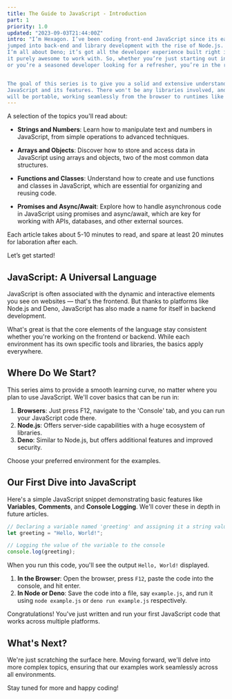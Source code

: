 ```yaml
---
title: The Guide to JavaScript - Introduction
part: 1
priority: 1.0
updated: "2023-09-03T21:44:00Z"
intro: "I’m Hexagon. I’ve been coding front-end JavaScript since its early days and
jumped into back-end and library development with the rise of Node.js. Nowadays,
I’m all about Deno; it’s got all the developer experience built right in, making
it purely awesome to work with. So, whether you’re just starting out in web development 
or you’re a seasoned developer looking for a refresher, you’re in the right spot.


The goal of this series is to give you a solid and extensive understanding of pure
JavaScript and its features. There won't be any libraries involved, and all the code 
will be portable, working seamlessly from the browser to runtimes like Node.js or Deno."
---
```


A selection of the topics you'll read about:

- **Strings and Numbers**: Learn how to manipulate text and numbers in
  JavaScript, from simple operations to advanced techniques.

- **Arrays and Objects**: Discover how to store and access data in JavaScript
  using arrays and objects, two of the most common data structures.

- **Functions and Classes**: Understand how to create and use functions and
  classes in JavaScript, which are essential for organizing and reusing code.

- **Promises and Async/Await**: Explore how to handle asynchronous code in
  JavaScript using promises and async/await, which are key for working with
  APIs, databases, and other external sources.

Each article takes about 5-10 minutes to read, and spare at least 20 minutes for
laboration after each.

Let’s get started!

## JavaScript: A Universal Language

JavaScript is often associated with the dynamic and interactive elements you see
on websites — that's the frontend. But thanks to platforms like Node.js and
Deno, JavaScript has also made a name for itself in backend development.

What's great is that the core elements of the language stay consistent whether
you're working on the frontend or backend. While each environment has its own
specific tools and libraries, the basics apply everywhere.

## Where Do We Start?

This series aims to provide a smooth learning curve, no matter where you plan to
use JavaScript. We'll cover basics that can be run in:

1. **Browsers**: Just press F12, navigate to the 'Console' tab, and you can run
   your JavaScript code there.
2. **Node.js**: Offers server-side capabilities with a huge ecosystem of
   libraries.
3. **Deno**: Similar to Node.js, but offers additional features and improved
   security.

Choose your preferred environment for the examples.

## Our First Dive into JavaScript

Here's a simple JavaScript snippet demonstrating basic features like
**Variables**, **Comments**, and **Console Logging**. We'll cover these in depth
in future articles.

```javascript
// Declaring a variable named 'greeting' and assigning it a string value
let greeting = "Hello, World!";

// Logging the value of the variable to the console
console.log(greeting);
```

When you run this code, you'll see the output `Hello, World!` displayed.

1. **In the Browser**: Open the browser, press `F12`, paste the code into the
   console, and hit enter.
2. **In Node or Deno**: Save the code into a file, say `example.js`, and run it
   using `node example.js` or `deno run example.js` respectively.

Congratulations! You've just written and run your first JavaScript code that
works across multiple platforms.

## What's Next?

We're just scratching the surface here. Moving forward, we'll delve into more
complex topics, ensuring that our examples work seamlessly across all
environments.

Stay tuned for more and happy coding!

